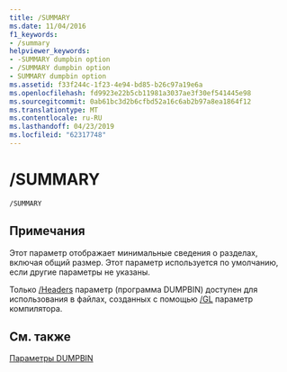 ```yaml
---
title: /SUMMARY
ms.date: 11/04/2016
f1_keywords:
- /summary
helpviewer_keywords:
- -SUMMARY dumpbin option
- /SUMMARY dumpbin option
- SUMMARY dumpbin option
ms.assetid: f33f244c-1f23-4e94-bd85-b26c97a19e6a
ms.openlocfilehash: fd9923e22b5cb11981a3037ae3f30ef541445e98
ms.sourcegitcommit: 0ab61bc3d2b6cfbd52a16c6ab2b97a8ea1864f12
ms.translationtype: MT
ms.contentlocale: ru-RU
ms.lasthandoff: 04/23/2019
ms.locfileid: "62317748"
---
```

# <a name="summary"></a>/SUMMARY

```
/SUMMARY
```

## <a name="remarks"></a>Примечания

Этот параметр отображает минимальные сведения о разделах, включая общий размер. Этот параметр используется по умолчанию, если другие параметры не указаны.

Только [/Headers](headers.md) параметр (программа DUMPBIN) доступен для использования в файлах, созданных с помощью [/GL](gl-whole-program-optimization.md) параметр компилятора.

## <a name="see-also"></a>См. также

[Параметры DUMPBIN](dumpbin-options.md)

